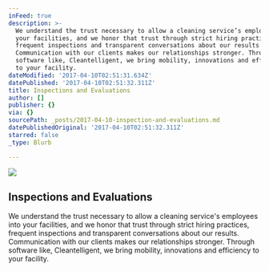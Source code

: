 ```yaml
---
inFeed: true
description: >-
  We understand the trust necessary to allow a cleaning service’s employees into
  your facilities, and we honor that trust through strict hiring practices,
  frequent inspections and transparent conversations about our results.
  Communication with our clients makes our relationships stronger. Through
  software like, Cleantelligent, we bring mobility, innovations and efficiency
  to your facility.  
dateModified: '2017-04-10T02:51:31.634Z'
datePublished: '2017-04-10T02:51:32.311Z'
title: Inspections and Evaluations
author: []
publisher: {}
via: {}
sourcePath: _posts/2017-04-10-inspection-and-evaluations.md
datePublishedOriginal: '2017-04-10T02:51:32.311Z'
starred: false
_type: Blurb

---
```

![](https://the-grid-user-content.s3-us-west-2.amazonaws.com/7f7e5252-ec75-4bd7-a049-cd26afecd2d6.jpg)

## Inspections and Evaluations

We understand the trust necessary to allow a cleaning service's employees into your facilities, and we honor that trust through strict hiring practices, frequent inspections and transparent conversations about our results. Communication with our clients makes our relationships stronger. Through software like, Cleantelligent, we bring mobility, innovations and efficiency to your facility.